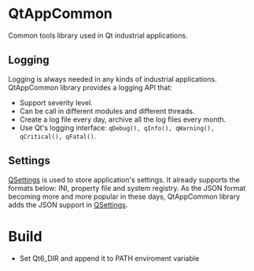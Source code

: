 # QtAppCommon
Common tools library used in Qt industrial applications.

## Logging
Logging is always needed in any kinds of industrial applications. QtAppCommon library provides a logging API that:
- Support severity level.
- Can be call in different modules and different threads.
- Create a log file every day, archive all the log files every month.
- Use Qt's logging interface: ```qDebug(), qInfo(), qWarning(), qCritical(), qFatal()```.

## Settings
[QSettings][1] is used to store application's settings. It already supports the formats below: INI, property file and system registry. As the JSON format becoming more and more popular in these days, QtAppCommon library adds the JSON support in [QSettings][1].

# Build
- Set Qt6_DIR and append it to PATH enviroment variable

[1]: https://doc.qt.io/qt-6/qsettings.html

